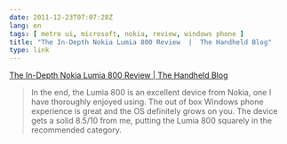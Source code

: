 ```yaml
---
date: 2011-12-23T07:07:28Z
lang: en
tags: [ metro ui, microsoft, nokia, review, windows phone ]
title: "The In-Depth Nokia Lumia 800 Review  |  The Handheld Blog"
type: link
---
```


[The In-Depth Nokia Lumia 800 Review  |  The Handheld
Blog](http://thehandheldblog.com/2011/12/21/nokia-lumia-800-review/)

> In the end, the Lumia 800 is an excellent device from Nokia, one I
> have thoroughly enjoyed using. The out of box Windows phone experience
> is great and the OS definitely grows on you. The device gets a solid
> 8.5/10 from me, putting the Lumia 800 squarely in the recommended
> category.

